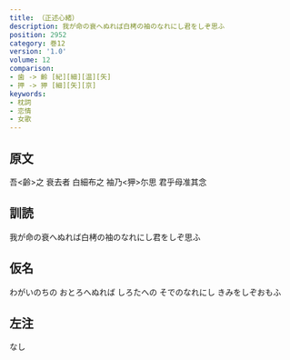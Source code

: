 ```yaml
---
title: （正述心緒）
description: 我が命の衰へぬれば白栲の袖のなれにし君をしぞ思ふ
position: 2952
category: 巻12
version: '1.0'
volume: 12
comparison:
- 歯 -> 齡 [紀][細][温][矢]
- 押 -> 狎 [細][矢][京]
keywords:
- 枕詞
- 恋情
- 女歌
---
```


## 原文

吾<齡>之 衰去者 白細布之 袖乃<狎>尓思 君乎母准其念

## 訓読

我が命の衰へぬれば白栲の袖のなれにし君をしぞ思ふ

## 仮名

わがいのちの おとろへぬれば しろたへの そでのなれにし きみをしぞおもふ

## 左注

なし
